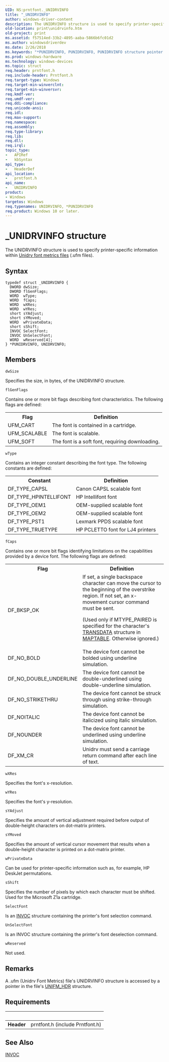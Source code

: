 ```yaml
---
UID: NS:prntfont._UNIDRVINFO
title: "_UNIDRVINFO"
author: windows-driver-content
description: The UNIDRVINFO structure is used to specify printer-specific information within Unidrv font metrics files (.ufm files).
old-location: print\unidrvinfo.htm
old-project: print
ms.assetid: f57514ed-33b2-4895-aaba-5866b6fc01d2
ms.author: windowsdriverdev
ms.date: 2/26/2018
ms.keywords: "*PUNIDRVINFO, PUNIDRVINFO, PUNIDRVINFO structure pointer [Print Devices], UNIDRVINFO, UNIDRVINFO structure [Print Devices], _UNIDRVINFO, print.unidrvinfo, print_unidrv-pscript_fonts_b956aa02-1966-47c6-aec1-8ef8b98f4e57.xml, prntfont/PUNIDRVINFO, prntfont/UNIDRVINFO"
ms.prod: windows-hardware
ms.technology: windows-devices
ms.topic: struct
req.header: prntfont.h
req.include-header: Prntfont.h
req.target-type: Windows
req.target-min-winverclnt: 
req.target-min-winversvr: 
req.kmdf-ver: 
req.umdf-ver: 
req.ddi-compliance: 
req.unicode-ansi: 
req.idl: 
req.max-support: 
req.namespace: 
req.assembly: 
req.type-library: 
req.lib: 
req.dll: 
req.irql: 
topic_type:
-	APIRef
-	kbSyntax
api_type:
-	HeaderDef
api_location:
-	prntfont.h
api_name:
-	UNIDRVINFO
product:
- Windows
targetos: Windows
req.typenames: UNIDRVINFO, *PUNIDRVINFO
req.product: Windows 10 or later.
---
```


# _UNIDRVINFO structure
The UNIDRVINFO structure is used to specify printer-specific information within <a href="https://msdn.microsoft.com/6e643703-ace1-4660-990c-3a9ca735829d">Unidrv font metrics files</a> (.ufm files).

## Syntax
```
typedef struct _UNIDRVINFO {
  DWORD dwSize;
  DWORD flGenFlags;
  WORD  wType;
  WORD  fCaps;
  WORD  wXRes;
  WORD  wYRes;
  short sYAdjust;
  short sYMoved;
  WORD  wPrivateData;
  short sShift;
  INVOC SelectFont;
  INVOC UnSelectFont;
  WORD  wReserved[4];
} *PUNIDRVINFO, UNIDRVINFO;
```

## Members


`dwSize`

Specifies the size, in bytes, of the UNIDRVINFO structure.

`flGenFlags`

Contains one or more bit flags describing font characteristics. The following flags are defined:

<table>
<tr>
<th>Flag</th>
<th>Definition</th>
</tr>
<tr>
<td>
UFM_CART

</td>
<td>
The font is contained in a cartridge.

</td>
</tr>
<tr>
<td>
UFM_SCALABLE

</td>
<td>
The font is scalable.

</td>
</tr>
<tr>
<td>
UFM_SOFT

</td>
<td>
The font is a soft font, requiring downloading.

</td>
</tr>
</table>

`wType`

Contains an integer constant describing the font type. The following constants are defined: 

<table>
<tr>
<th>Constant</th>
<th>Definition</th>
</tr>
<tr>
<td>
DF_TYPE_CAPSL

</td>
<td>
Canon CAPSL scalable font

</td>
</tr>
<tr>
<td>
DF_TYPE_HPINTELLIFONT

</td>
<td>
HP Intellifont font

</td>
</tr>
<tr>
<td>
DF_TYPE_OEM1

</td>
<td>
OEM-supplied scalable font

</td>
</tr>
<tr>
<td>
DF_TYPE_OEM2

</td>
<td>
OEM-supplied scalable font

</td>
</tr>
<tr>
<td>
DF_TYPE_PST1

</td>
<td>
Lexmark PPDS scalable font

</td>
</tr>
<tr>
<td>
DF_TYPE_TRUETYPE

</td>
<td>
HP PCLETTO font for LJ4 printers

</td>
</tr>
</table>

`fCaps`

Contains one or more bit flags identifying limitations on the capabilities provided by a device font. The following flags are defined:

<table>
<tr>
<th>Flag</th>
<th>Definition</th>
</tr>
<tr>
<td>
DF_BKSP_OK

</td>
<td>
If set, a single backspace character can move the cursor to the beginning of the overstrike region. If not set, an x-movement cursor command must be sent.

(Used only if MTYPE_PAIRED is specified for the character's <a href="https://msdn.microsoft.com/library/windows/hardware/ff562816">TRANSDATA</a> structure in <a href="https://msdn.microsoft.com/library/windows/hardware/ff556509">MAPTABLE</a>. Otherwise ignored.)

</td>
</tr>
<tr>
<td>
DF_NO_BOLD

</td>
<td>
The device font cannot be bolded using underline simulation.

</td>
</tr>
<tr>
<td>
DF_NO_DOUBLE_UNDERLINE

</td>
<td>
The device font cannot be double-underlined using double-underline simulation.

</td>
</tr>
<tr>
<td>
DF_NO_STRIKETHRU

</td>
<td>
The device font cannot be struck through using strike-through simulation.

</td>
</tr>
<tr>
<td>
DF_NOITALIC

</td>
<td>
The device font cannot be italicized using italic simulation.

</td>
</tr>
<tr>
<td>
DF_NOUNDER

</td>
<td>
The device font cannot be underlined using underline simulation.

</td>
</tr>
<tr>
<td>
DF_XM_CR

</td>
<td>
Unidrv must send a carriage return command after each line of text.

</td>
</tr>
</table>

`wXRes`

Specifies the font's x-resolution.

`wYRes`

Specifies the font's y-resolution.

`sYAdjust`

Specifies the amount of vertical adjustment required before output of double-height characters on dot-matrix printers.

`sYMoved`

Specifies the amount of vertical cursor movement that results when a double-height character is printed on a dot-matrix printer.

`wPrivateData`

Can be used for printer-specific information such as, for example, HP DeskJet permutations.

`sShift`

Specifies the number of pixels by which each character must be shifted. Used for the Microsoft Z1a cartridge.

`SelectFont`

Is an <a href="https://msdn.microsoft.com/library/windows/hardware/ff551796">INVOC</a> structure containing the printer's font selection command.

`UnSelectFont`

Is an INVOC structure containing the printer's font deselection command.

`wReserved`

Not used.

## Remarks
A .ufm (Unidrv Font Metrics) file's UNIDRVINFO structure is accessed by a pointer in the file's <a href="https://msdn.microsoft.com/library/windows/hardware/ff563587">UNIFM_HDR</a> structure.

## Requirements
| &nbsp; | &nbsp; |
| ---- |:---- |
| **Header** | prntfont.h (include Prntfont.h) |

## See Also

<a href="https://msdn.microsoft.com/library/windows/hardware/ff551796">INVOC</a>
